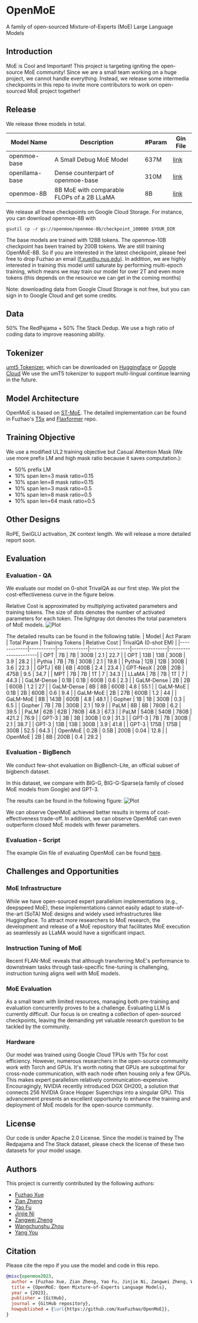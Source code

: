 # OpenMoE
A family of open-sourced Mixture-of-Experts (MoE) Large Language Models

## Introduction
MoE is Cool and Important! This project is targeting igniting the open-source MoE community! Since we are a small team working on a huge project, we cannot handle everything. Instead, we release some intermedia checkpoints in this repo to invite more contributors to work on open-sourced MoE project together!

## Release
We release three models in total.

| Model Name     | Description                                     | #Param   | Gin File   |
|----------------|-------------------------------------------------|----------|----------  |
| openmoe-base   | A Small Debug MoE Model                         |637M      |[link](https://github.com/XueFuzhao/t5x/blob/main/t5x/examples/t5/t5_1_1/examples/openmoe_base.gin)  |   
| openllama-base | Dense counterpart of openmoe-base               |310M      |[link](https://github.com/XueFuzhao/t5x/blob/main/t5x/examples/t5/t5_1_1/examples/openllama_base.gin)  |     
| openmoe-8B     | 8B MoE  with comparable FLOPs of a 2B LLaMA     |8B        |[link](https://github.com/XueFuzhao/t5x/blob/main/t5x/examples/t5/t5_1_1/examples/openmoe_large.gin) |

We release all these checkpoints on Google Cloud Storage. For instance, you can download openmoe-8B with 
```
gsutil cp -r gs://openmoe/openmoe-8b/checkpoint_100000 $YOUR_DIR
```

The base models are trained with 128B tokens. The openmoe-10B checkpoint has been trained by 200B tokens. We are still training OpenMoE-8B. So if you are interested in the latest checkpoint, please feel free to drop Fuzhao an email (f.xue@u.nus.edu). In addition, we are highly interested in training this model until saturate by performing multi-epoch training, which means we may train our model for over 2T and even more tokens (this depends on the resource we can get in the coming months)

Note: downloading data from Google Cloud Storage is not free, but you can sign in to Google Cloud and get some credits.

## Data
50% The RedPajama + 50% The Stack Dedup.
We use a high ratio of coding data to improve reasoning ability.

## Tokenizer
[umt5 Tokenizer](https://arxiv.org/abs/2304.09151), which can be downloaded on [Huggingface](https://huggingface.co/google/umt5-small/tree/main) or [Google Cloud](https://github.com/google-research/t5x/blob/main/docs/models.md#umt5-checkpoints)
We use the umT5 tokenizer to support multi-lingual continue learning in the future.

## Model Architecture
OpenMoE is based on [ST-MoE](https://arxiv.org/abs/2202.08906). The detailed implementation can be found in Fuzhao's [T5x](https://github.com/XueFuzhao/t5x) and [Flaxformer](https://github.com/XueFuzhao/flaxformer) repo.

## Training Objective
We use a modified UL2 training objective but Casual Attention Mask (We use more prefix LM and high mask ratio because it saves computation.):
- 50% prefix LM
- 10% span len=3 mask ratio=0.15
- 10% span len=8 mask ratio=0.15
- 10% span len=3 mask ratio=0.5
- 10% span len=8 mask ratio=0.5
- 10% span len=64 mask ratio=0.5

## Other Designs
RoPE, SwiGLU activation, 2K context length. We will release a more detailed report soon.

## Evaluation
### Evaluation - QA

We evaluate our model on 0-shot TrivalQA as our first step. We plot the cost-effectiveness curve in the figure below. 

Relative Cost is approximated by multiplying activated parameters and training tokens. The size of dots denotes the number of activated parameters for each token. The lightgray dot denotes the total parameters of MoE models.
![Plot](figure/triqa.png)


The detailed results can be found in the following table.
| Model       | Act Param | Total Param | Training Tokens | Relative Cost | TrivalQA (0-shot EM) |
|-------------|-----------|-------------|-----------------|---------------|----------------------|
| OPT         | 7B        | 7B          | 300B            | 2.1           | 22.7                 |
| OPT         | 13B       | 13B         | 300B            | 3.9           | 28.2                 |
| Pythia      | 7B        | 7B          | 300B            | 2.1           | 19.8                 |
| Pythia      | 12B       | 12B         | 300B            | 3.6           | 22.3                 |
| GPTJ        | 6B        | 6B          | 400B            | 2.4           | 23.4                 |
| GPT-NeoX    | 20B       | 20B         | 475B            | 9.5           | 34.7                 |
| MPT         | 7B        | 7B          | 1T              | 7             | 34.3                 |
| LLaMA       | 7B        | 7B          | 1T              | 7             | 44.3                 |
| GaLM-Dense  | 0.1B      | 0.1B        | 600B            | 0.6           | 2.3                  |
| GaLM-Dense  | 2B        | 2B          | 600B            | 1.2           | 27                   |
| GaLM-Dense  | 8B        | 8B          | 600B            | 4.8           | 55.1                 |
| GaLM-MoE    | 0.1B      | 2B          | 600B            | 0.6           | 9.4                  |
| GaLM-MoE    | 2B        | 27B         | 600B            | 1.2           | 44                   |
| GaLM-MoE    | 8B        | 143B        | 600B            | 4.8           | 48.1                 |
| Gopher      | 1B        | 1B          | 300B            | 0.3           | 6.5                  |
| Gopher      | 7B        | 7B          | 300B            | 2.1           | 19.9                 |
| PaLM        | 8B        | 8B          | 780B            | 6.2           | 39.5                 |
| PaLM        | 62B       | 62B         | 780B            | 48.3          | 67.3                 |
| PaLM        | 540B      | 540B        | 780B            | 421.2         | 76.9                 |
| GPT-3       | 3B        | 3B          | 300B            | 0.9           | 31.3                 |
| GPT-3       | 7B        | 7B          | 300B            | 2.1           | 38.7                 |
| GPT-3       | 13B       | 13B         | 300B            | 3.9           | 41.8                 |
| GPT-3       | 175B      | 175B        | 300B            | 52.5          | 64.3                 |
| OpenMoE     | 0.2B      | 0.5B        | 200B            | 0.04          | 12.8                 |
| OpenMoE     | 2B        | 8B          | 200B            | 0.4           | 29.2                 |

### Evaluation - BigBench

We conduct few-shot evaluation on BigBench-Lite, an official subset of bigbench dataset. 

In this dataset, we compare with BIG-G, BIG-G-Sparse(a family of closed MoE models from Google) and GPT-3.

The results can be found in the following figure:
![Plot](figure/bblite-3-shot.png)

We can observe OpenMoE achieved better results in terms of cost-effectiveness trade-off. In addition, we can observe OpenMoE can even outperform closed MoE models with fewer parameters.

### Evaluation - Script
The example Gin file of evaluating OpenMoE can be found [here](https://github.com/XueFuzhao/t5x/blob/main/t5x/examples/t5/t5_1_1/examples/openmoe_large_eval_bblite.gin).

## Challenges and Opportunities

### MoE Infrastructure

While we have open-sourced expert parallelism implementations (e.g., deepspeed MoE), these implementations cannot easily adapt to state-of-the-art (SoTA) MoE designs and widely used infrastructures like Huggingface. To attract more researchers to MoE research, the development and release of a MoE repository that facilitates MoE execution as seamlessly as LLaMA would have a significant impact.

### Instruction Tuning of MoE

Recent FLAN-MoE reveals that although transferring MoE's performance to downstream tasks through task-specific fine-tuning is challenging, instruction tuning aligns well with MoE models.

### MoE Evaluation

As a small team with limited resources, managing both pre-training and evaluation concurrently proves to be a challenge. Evaluating LLM is currently difficult. Our focus is on creating a collection of open-sourced checkpoints, leaving the demanding yet valuable research question to be tackled by the community.

### Hardware

Our model was trained using Google Cloud TPUs with T5x for cost efficiency. However, numerous researchers in the open-source community work with Torch and GPUs. It's worth noting that GPUs are suboptimal for cross-node communication, with each node often housing only a few GPUs. This makes expert parallelism relatively communication-expensive. Encouragingly, NVIDIA recently introduced DGX GH200, a solution that connects 256 NVIDIA Grace Hopper Superchips into a singular GPU. This advancement presents an excellent opportunity to enhance the training and deployment of MoE models for the open-source community.

## License

Our code is under Apache 2.0 License.
Since the model is trained by The Redpajama and The Stack dataset, please check the license of these two datasets for your model usage.


## Authors

This project is currently contributed by the following authors:

- [Fuzhao Xue](https://xuefuzhao.github.io/)
- [Zian Zheng](https://www.linkedin.com/in/zian-zheng-21a715239)
- [Yao Fu](https://franxyao.github.io/)
- [Jinjie Ni](http://jinjie.one/)
- [Zangwei Zheng](https://zhengzangw.github.io/)
- [Wangchunshu Zhou](https://michaelzhouwang.github.io/)
- [Yang You](https://www.comp.nus.edu.sg/~youy/)


## Citation

Please cite the repo if you use the model and code in this repo.

```bibtex
@misc{openmoe2023,
  author = {Fuzhao Xue, Zian Zheng, Yao Fu, Jinjie Ni, Zangwei Zheng, Wangchunshu Zhou and Yang You},
  title = {OpenMoE: Open Mixture-of-Experts Language Models},
  year = {2023},
  publisher = {GitHub},
  journal = {GitHub repository},
  howpublished = {\url{https://github.com/XueFuzhao/OpenMoE}},
}
```


